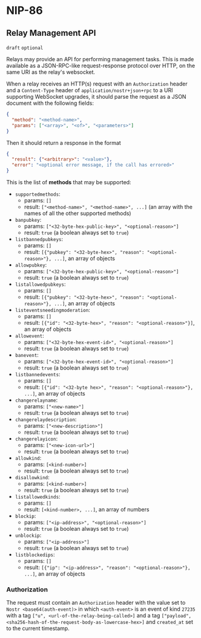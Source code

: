 NIP-86
======

Relay Management API
--------------------

`draft` `optional`

Relays may provide an API for performing management tasks. This is made available as a JSON-RPC-like request-response protocol over HTTP, on the same URI as the relay's websocket.

When a relay receives an HTTP(s) request with an `Authorization` header and a `Content-Type` header of `application/nostr+json+rpc` to a URI supporting WebSocket upgrades, it should parse the request as a JSON document with the following fields:

```json
{
  "method": "<method-name>",
  "params": ["<array>", "<of>", "<parameters>"]
}
```

Then it should return a response in the format

```json
{
  "result": {"<arbitrary>": "<value>"},
  "error": "<optional error message, if the call has errored>"
}
```

This is the list of **methods** that may be supported:

* `supportedmethods`:
  - params: `[]`
  - result: `["<method-name>", "<method-name>", ...]` (an array with the names of all the other supported methods)
* `banpubkey`:
  - params: `["<32-byte-hex-public-key>", "<optional-reason>"]`
  - result: `true` (a boolean always set to `true`)
* `listbannedpubkeys`:
  - params: `[]`
  - result: `[{"pubkey": "<32-byte-hex>", "reason": "<optional-reason>"}, ...]`, an array of objects
* `allowpubkey`:
  - params: `["<32-byte-hex-public-key>", "<optional-reason>"]`
  - result: `true` (a boolean always set to `true`)
* `listallowedpubkeys`:
  - params: `[]`
  - result: `[{"pubkey": "<32-byte-hex>", "reason": "<optional-reason>"}, ...]`, an array of objects
* `listeventsneedingmoderation`:
  - params: `[]`
  - result: `[{"id": "<32-byte-hex>", "reason": "<optional-reason>"}]`, an array of objects
* `allowevent`:
  - params: `["<32-byte-hex-event-id>", "<optional-reason>"]`
  - result: `true` (a boolean always set to `true`)
* `banevent`:
  - params: `["<32-byte-hex-event-id>", "<optional-reason>"]`
  - result: `true` (a boolean always set to `true`)
* `listbannedevents`:
  - params: `[]`
  - result: `[{"id": "<32-byte hex>", "reason": "<optional-reason>"}, ...]`, an array of objects
* `changerelayname`:
  - params: `["<new-name>"]`
  - result: `true` (a boolean always set to `true`)
* `changerelaydescription`:
  - params: `["<new-description>"]`
  - result: `true` (a boolean always set to `true`)
* `changerelayicon`:
  - params: `["<new-icon-url>"]`
  - result: `true` (a boolean always set to `true`)
* `allowkind`:
  - params: `[<kind-number>]`
  - result: `true` (a boolean always set to `true`)
* `disallowkind`:
  - params: `[<kind-number>]`
  - result: `true` (a boolean always set to `true`)
* `listallowedkinds`:
  - params: `[]`
  - result: `[<kind-number>, ...]`, an array of numbers
* `blockip`:
  - params: `["<ip-address>", "<optional-reason>"]`
  - result: `true` (a boolean always set to `true`)
* `unblockip`:
  - params: `["<ip-address>"]`
  - result: `true` (a boolean always set to `true`)
* `listblockedips`:
  - params: `[]`
  - result: `[{"ip": "<ip-address>", "reason": "<optional-reason>"}, ...]`, an array of objects

### Authorization

The request must contain an `Authorization` header with the value set to `Nostr <base64(auth-event)>` in which `<auth-event>` is an event of kind `27235` with a tag `["u", <url-of-the-relay-being-called>]` and a tag `["payload", <sha256-hash-of-the-request-body-as-lowercase-hex>]` and `created_at` set to the current timestamp.
